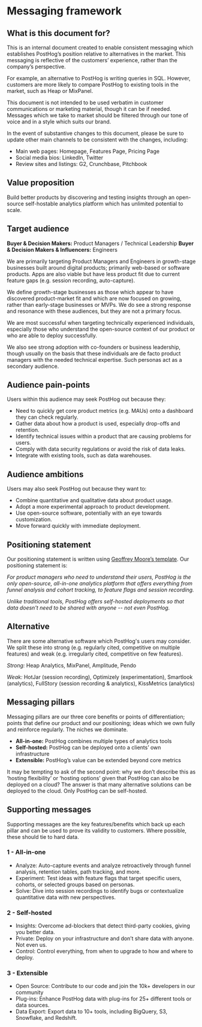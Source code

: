 # Messaging framework
## What is this document for?
This is an internal document created to enable consistent messaging which establishes PostHog’s position relative to alternatives in the market. This messaging is reflective of the customers’ experience, rather than the company’s perspective. 

For example, an alternative to PostHog is writing queries in SQL. However, customers are more likely to compare PostHog to existing tools in the market, such as Heap or MixPanel. 

This document is not intended to be used verbatim in customer communications or marketing material, though it can be if needed. Messages which we take to market should be filtered through our tone of voice and in a style which suits our brand.

In the event of substantive changes to this document, please be sure to update other main channels to be consistent with the changes, including:

- Main web pages: Homepage, Features Page, Pricing Page
- Social media bios: LinkedIn, Twitter
- Review sites and listings: G2, Crunchbase, Pitchbook

## Value proposition
Build better products by discovering and testing insights through an open-source self-hostable analytics platform which has unlimited potential to scale. 

## Target audience
**Buyer & Decision Makers:** Product Managers / Technical Leadership
**Buyer & Decision Makers & Influencers:** Engineers 

We are primarily targeting Product Managers and Engineers in growth-stage businesses built around digital products; primarily web-based or software products. Apps are also viable but have less product fit due to current feature gaps (e.g. session recording, auto-capture).

We define growth-stage businesses as those which appear to have discovered product-market fit and which are now focused on growing, rather than early-stage businesses or MVPs. We do see a strong response and resonance with these audiences, but they are not a primary focus.   

We are most successful when targeting technically experienced individuals, especially those who understand the open-source context of our product or who are able to deploy successfully.

We also see strong adoption with co-founders or business leadership, though usually on the basis that these individuals are de facto product managers with the needed technical expertise. Such personas act as a secondary audience.

## Audience pain-points
Users within this audience may seek PostHog out because they:

- Need to quickly get core product metrics (e.g. MAUs) onto a dashboard they can check regularly.
- Gather data about how a product is used, especially drop-offs and retention. 
- Identify technical issues within a product that are causing problems for users. 
- Comply with data security regulations or avoid the risk of data leaks.
- Integrate with existing tools, such as data warehouses. 

## Audience ambitions
Users may also seek PostHog out because they want to:

- Combine quantitative and qualitative data about product usage.
- Adopt a more experimental approach to product development.
- Use open-source software, potentially with an eye towards customization.
- Move forward quickly with immediate deployment. 

## Positioning statement
Our positioning statement is written using [Geoffrey Moore’s template](https://gist.github.com/JoshSmith/2041454). Our positioning statement is:

_For product managers who need to understand their users, PostHog is the only open-source, all-in-one analytics platform that offers everything from funnel analysis and cohort tracking, to feature flags and session recording._ 

_Unlike traditional tools, PostHog offers self-hosted deployments so that data doesn't need to be shared with anyone -- not even PostHog._

## Alternative
There are some alternative software which PostHog's users may consider. We split these into strong (e.g. regularly cited, competitive on multiple features) and weak (e.g. irregularly cited, competitive on few features). 

_Strong:_ Heap Analytics, MixPanel, Amplitude, Pendo

_Weak:_ HotJar (session recording), Optimizely (experimentation), Smartlook (analytics), FullStory (session recording & analytics), KissMetrics (analytics)

## Messaging pillars
Messaging pillars are our three core benefits or points of differentiation; points that define our product and our positioning; ideas which we own fully and reinforce regularly. The niches we dominate. 

- **All-in-one:** PostHog combines multiple types of analytics tools
- **Self-hosted:** PostHog can be deployed onto a clients’ own infrastructure
- **Extensible:** PostHog’s value can be extended beyond core metrics

It may be tempting to ask of the second point: why we don’t describe this as ‘hosting flexibility’ or ‘hosting options’ given that PostHog can also be deployed on a cloud? The answer is that many alternative solutions can be deployed to the cloud. Only PostHog can be self-hosted. 

## Supporting messages
Supporting messages are the key features/benefits which back up each pillar and can be used to prove its validity to customers. Where possible, these should tie to hard data. 

### 1 - All-in-one
- Analyze: Auto-capture events and analyze retroactively through funnel analysis, retention tables, path tracking, and more. 
- Experiment: Test ideas with feature flags that target specific users, cohorts, or selected groups based on personas. 
- Solve: Dive into session recordings to identify bugs or contextualize quantitative data with new perspectives. 

### 2 - Self-hosted
- Insights: Overcome ad-blockers that detect third-party cookies, giving you better data.
- Private: Deploy on your infrastructure and don’t share data with anyone. Not even us.
- Control: Control everything, from when to upgrade to how and where to deploy. 

### 3 - Extensible
- Open Source: Contribute to our code and join the 10k+ developers in our community 
- Plug-ins: Enhance PostHog data with plug-ins for 25+ different tools or data sources.
- Data Export: Export data to 10+ tools, including BigQuery, S3, Snowflake, and Redshift.
